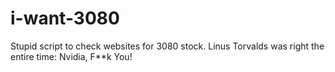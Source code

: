 # i-want-3080
Stupid script to check websites for 3080 stock. Linus Torvalds was right the entire time: Nvidia, F**k You!
